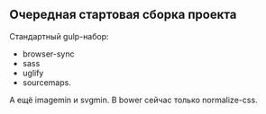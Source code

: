 
## Очередная стартовая сборка проекта

Стандартный gulp-набор:
* browser-sync
* sass
* uglify
* sourcemaps.

А ещё imagemin и svgmin. В bower сейчас только normalize-css.

